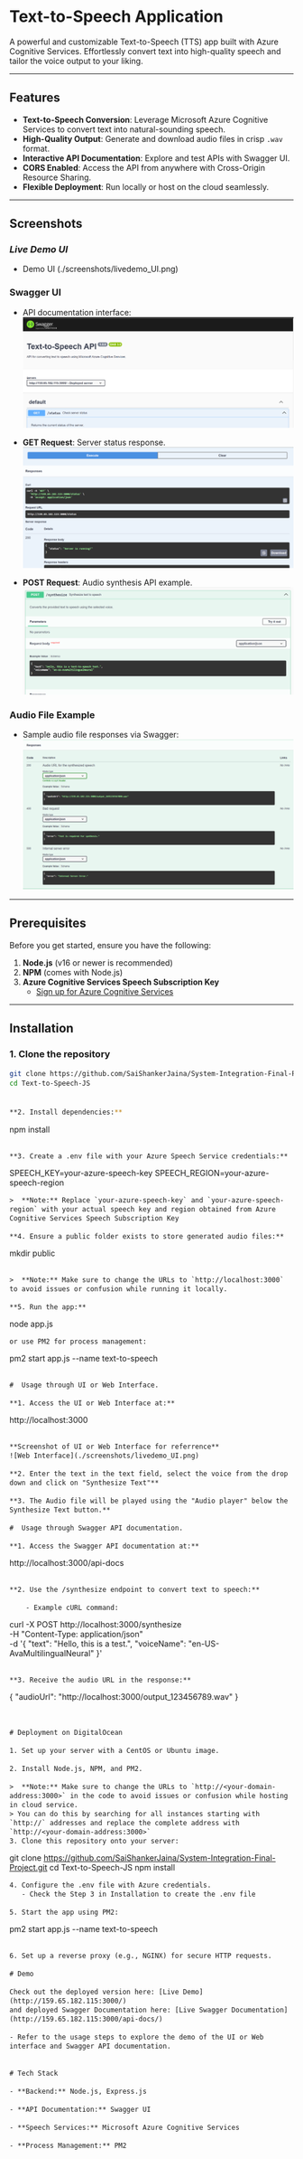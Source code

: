 # Text-to-Speech Application 

A powerful and customizable Text-to-Speech (TTS) app built with Azure Cognitive Services. Effortlessly convert text into high-quality speech and tailor the voice output to your liking.

---

##  Features

-  **Text-to-Speech Conversion**: Leverage Microsoft Azure Cognitive Services to convert text into natural-sounding speech.
-  **High-Quality Output**: Generate and download audio files in crisp `.wav` format.
-  **Interactive API Documentation**: Explore and test APIs with Swagger UI.
-  **CORS Enabled**: Access the API from anywhere with Cross-Origin Resource Sharing.
-  **Flexible Deployment**: Run locally or host on the cloud seamlessly.

---

## Screenshots

### *Live Demo UI*
- Demo UI (./screenshots/livedemo_UI.png)

### **Swagger UI**
- API documentation interface:
  ![Swagger UI Screenshot](./screenshots/swagger_docs_ui.png)

- **GET Request**: Server status response.
  ![Swagger GET Request](./screenshots/swagger_getresponse.png)

- **POST Request**: Audio synthesis API example.
  ![Swagger POST Request](./screenshots/swagger_postresponse.png)

### **Audio File Example**
- Sample audio file responses via Swagger:
  ![Audio File Responses](./screenshots/swagger_audio_responses.png)

---

## Prerequisites

Before you get started, ensure you have the following:

1. **Node.js** (v16 or newer is recommended)
2. **NPM** (comes with Node.js)
3. **Azure Cognitive Services Speech Subscription Key**
   - [Sign up for Azure Cognitive Services](https://azure.microsoft.com/en-us/products/ai-services/)

---

##  Installation

### 1. Clone the repository
```bash
git clone https://github.com/SaiShankerJaina/System-Integration-Final-Project.git 
cd Text-to-Speech-JS


**2. Install dependencies:**

```
npm install
```

**3. Create a .env file with your Azure Speech Service credentials:**

```
SPEECH_KEY=your-azure-speech-key
SPEECH_REGION=your-azure-speech-region
```
>  **Note:** Replace `your-azure-speech-key` and `your-azure-speech-region` with your actual speech key and region obtained from Azure Cognitive Services Speech Subscription Key

**4. Ensure a public folder exists to store generated audio files:**

```
mkdir public
```

>  **Note:** Make sure to change the URLs to `http://localhost:3000` to avoid issues or confusion while running it locally.

**5. Run the app:**

```
node app.js
```
or use PM2 for process management:

```
pm2 start app.js --name text-to-speech
```

#  Usage through UI or Web Interface.

**1. Access the UI or Web Interface at:**

```
http://localhost:3000
```

**Screenshot of UI or Web Interface for referrence**
![Web Interface](./screenshots/livedemo_UI.png)

**2. Enter the text in the text field, select the voice from the drop down and click on "Synthesize Text"**

**3. The Audio file will be played using the "Audio player" below the Synthesize Text button.**

#  Usage through Swagger API documentation.

**1. Access the Swagger API documentation at:**

```
http://localhost:3000/api-docs
```

**2. Use the /synthesize endpoint to convert text to speech:**

    - Example cURL command:
```
curl -X POST http://localhost:3000/synthesize \
-H "Content-Type: application/json" \
-d '{
  "text": "Hello, this is a test.",
  "voiceName": "en-US-AvaMultilingualNeural"
}'
```

**3. Receive the audio URL in the response:**

```
{
  "audioUrl": "http://localhost:3000/output_123456789.wav"
}
```


# Deployment on DigitalOcean

1. Set up your server with a CentOS or Ubuntu image.

2. Install Node.js, NPM, and PM2.

>  **Note:** Make sure to change the URLs to `http://<your-domain-address:3000>` in the code to avoid issues or confusion while hosting in cloud service.
> You can do this by searching for all instances starting with `http://` addresses and replace the complete address with `http://<your-domain-address:3000>`
3. Clone this repository onto your server:

```
git clone https://github.com/SaiShankerJaina/System-Integration-Final-Project.git 
cd Text-to-Speech-JS
npm install
```
4. Configure the .env file with Azure credentials.
   - Check the Step 3 in Installation to create the .env file

5. Start the app using PM2:

```
pm2 start app.js --name text-to-speech
```

6. Set up a reverse proxy (e.g., NGINX) for secure HTTP requests.

# Demo

Check out the deployed version here: [Live Demo](http://159.65.182.115:3000/)
and deployed Swagger Documentation here: [Live Swagger Documentation](http://159.65.182.115:3000/api-docs/)

- Refer to the usage steps to explore the demo of the UI or Web interface and Swagger API documentation.


# Tech Stack

- **Backend:** Node.js, Express.js

- **API Documentation:** Swagger UI

- **Speech Services:** Microsoft Azure Cognitive Services

- **Process Management:** PM2


